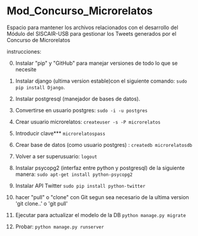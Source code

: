 # Mod_Concurso_Microrelatos
Espacio para mantener los archivos relacionados con el desarrollo del Módulo del SISCAIR-USB para gestionar los Tweets generados por el Concurso de Microrelatos

instrucciones:

0) Instalar "pip" y "GitHub" para manejar versiones de todo lo que se necesite

1) Instalar django (ultima version estable)con el siguiente comando: `sudo pip install Django`.

2) Instalar postgresql (manejador de bases de datos).

3) Convertirse en usuario postgres: `sudo -i -u postgres`

4) Crear usuario microrelatos: `createuser -s -P microrelatos`

5) Introducir clave*** `microrelatospass`

6) Crear base de datos (como usuario postgres) : `createdb microrelatosdb`

7) Volver a ser superusuario: `logout`

8) Instalar psycopg2 (interfaz entre python y postgresql) de la siguiente manera: `sudo apt-get install python-psycopg2`

9) Instalar API Twitter `sudo pip install python-twitter`

10) hacer "pull" o "clone" con Git segun sea necesario de la ultima version 'git clone..' o 'git pull' 

10) Ejecutar para actualizar el modelo de la DB `python manage.py migrate`

11) Probar: `python manage.py runserver`
